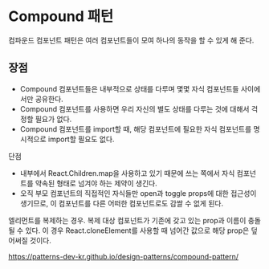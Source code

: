 # Compound 패턴

컴파운드 컴포넌트 패턴은 여러 컴포넌트들이 모여 하나의 동작을 할 수 있게 해 준다.

## 장점
- Compound 컴포넌트들은 내부적으로 상태를 다루며 몇몇 자식 컴포넌트들 사이에서만 공유한다.
- Compound 컴포넌트를 사용하면 우리 자신의 별도 상태를 다루는 것에 대해서 걱정할 필요가 없다.
 
- Compound 컴포넌트를 import할 때, 해당 컴포넌트에 필요한 자식 컴포넌트를 명시적으로 import할 필요도 없다.



단점
- 내부에서 React.Children.map을 사용하고 있기 때문에 쓰는 쪽에서 자식 컴포넌트를 약속된 형태로 넘겨야 하는 제약이 생긴다.
- 오직 부모 컴포넌트의 직접적인 자식들만 open과 toggle props에 대한 접근성이 생기므로, 이 컴포넌트를 다른 어떠한 컴포넌트로도 감쌀 수 없게 된다.

엘리먼트를 복제하는 경우. 복제 대상 컴포넌트가 기존에 갖고 있는 prop과 이름이 충돌될 수 있다. 이 경우 React.cloneElement를 사용할 때 넘어간 값으로 해당 prop은 덮어써질 것이다.

https://patterns-dev-kr.github.io/design-patterns/compound-pattern/